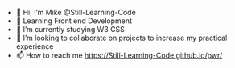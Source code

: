 - 👋 Hi, I’m Mike @Still-Learning-Code
- 👀 Learning Front end Development
- 🌱 I’m currently studying  W3 CSS
- 💞️ I’m looking to collaborate on projects to increase my practical experience
- 📫 How to reach me https://Still-Learning-Code.github.io/pwr/

<!---
Still-Learning-code/Still-Learning-code is a ✨ special ✨ repository because its `README.md` (this file) appears on your GitHub profile.
You can click the Preview link to take a look at your changes.
--->
